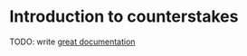 # Introduction to counterstakes

TODO: write [great documentation](http://jacobian.org/writing/what-to-write/)
